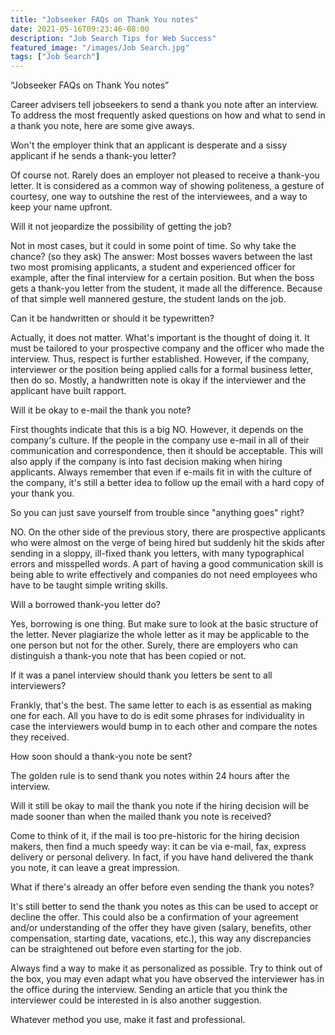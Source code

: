 ```yaml
---
title: "Jobseeker FAQs on Thank You notes"
date: 2021-05-16T09:23:46-08:00
description: "Job Search Tips for Web Success"
featured_image: "/images/Job Search.jpg"
tags: ["Job Search"]
---
```


“Jobseeker FAQs on Thank You notes”

Career advisers tell jobseekers to send a thank you note after an interview.  To address the most frequently asked questions on how and what to send in a thank you note, here are some give aways.

Won't the employer think that an applicant is desperate and a sissy applicant if he sends a thank-you letter?

Of course not.  Rarely does an employer not pleased to receive a thank-you letter.  It is considered as a common way of showing politeness, a gesture of courtesy, one way to outshine the rest of the interviewees, and a way to keep your name upfront.

Will it not jeopardize the possibility of getting the job?

Not in most cases, but it could in some point of time.  So why take the chance? (so they ask)  The answer: Most bosses wavers between the last two most promising applicants, a student and experienced officer for example, after the final interview for a certain position.  But when the boss gets a thank-you letter from the student, it made all the difference.  Because of that simple well mannered gesture, the student lands on the job.

Can it be handwritten or should it be typewritten?

Actually, it does not matter.  What's important is the thought of doing it.  It must be tailored to your prospective company and the officer who made the interview.  Thus, respect is further established.  However, if the company, interviewer or the position being applied calls for a formal business letter, then do so.  Mostly, a handwritten note is okay if the interviewer and the applicant have built rapport.  

Will it be okay to e-mail the thank you note?

First thoughts indicate that this is a big NO.  However, it depends on the company's culture.  If the people in the company use e-mail in all of their communication and correspondence, then it should be acceptable.  This will also apply if the company is into fast decision making when hiring applicants.  Always remember that even if e-mails fit in with the culture of the company, it's still a better idea to follow up the email with a hard copy of your thank you.

So you can just save yourself from trouble since "anything goes" right?

NO.  On the other side of the previous story, there are prospective applicants who were almost on the verge of being hired but suddenly hit the skids after sending in a sloppy, ill-fixed thank you letters, with many typographical errors and misspelled words.  A part of having a good communication skill is being able to write effectively and companies do not need employees who have to be taught simple writing skills.

Will a borrowed thank-you letter do?

Yes, borrowing is one thing.  But make sure to look at the basic structure of the letter.  Never plagiarize the whole letter as it may be applicable to the one person but not for the other.  Surely, there are employers who can distinguish a thank-you note that has been copied or not.

If it was a panel interview should thank you letters be sent to all interviewers?

Frankly, that's the best.  The same letter to each is as essential as making one for each.  All you have to do is edit some phrases for individuality in case the interviewers would bump in to each other and compare the notes they received.

How soon should a thank-you note be sent?

The golden rule is to send thank you notes within 24 hours after the interview.

Will it still be okay to mail the thank you note if the hiring decision will be made sooner than when the mailed thank you note is received?

Come to think of it, if the mail is too pre-historic for the hiring decision makers, then find a much speedy way: it can be via e-mail, fax, express delivery or personal delivery.  In fact, if you have hand delivered the thank you note, it can leave a great impression.

What if there's already an offer before even sending the thank you notes?

It's still better to send the thank you notes as this can be used to accept or decline the offer.  This could also be a confirmation of your agreement and/or understanding of the offer they have given (salary, benefits, other compensation, starting date, vacations, etc.), this way any discrepancies can be straightened out before even starting for the job.

Always find a way to make it as personalized as possible.  Try to think out of the box, you may even adapt what you have observed the interviewer has in the office during the interview.  Sending an article that you think the interviewer could be interested in is also another suggestion.

Whatever method you use, make it fast and professional.

